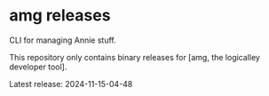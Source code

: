 # amg releases

CLI for managing Annie stuff.

This repository only contains binary releases for [amg, the logicalley developer tool].

Latest release: 2024-11-15-04-48
